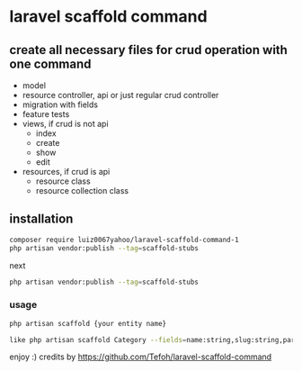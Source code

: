 
# laravel scaffold command

## create all necessary files for crud operation with one command
- model
- resource controller, api or just regular crud controller
- migration with fields
- feature tests
- views, if crud is not api
    - index
    - create
    - show
    - edit
- resources, if crud is api
    - resource class
    - resource collection class


## installation
```bash
composer require luiz0067yahoo/laravel-scaffold-command-1
php artisan vendor:publish --tag=scaffold-stubs
```
next
```bash
php artisan vendor:publish --tag=scaffold-stubs
```

### usage
```bash
php artisan scaffold {your entity name}

like php artisan scaffold Category --fields=name:string,slug:string,parent_id:foreignId
```
enjoy :)
credits by https://github.com/Tefoh/laravel-scaffold-command
